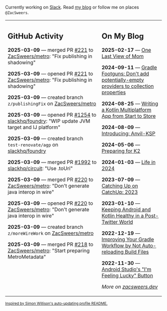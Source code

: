 Currently working on [Slack](https://slack.com/). Read [my blog](https://zacsweers.dev/) or follow me on places `@ZacSweers`.

<table><tr><td valign="top" width="60%">

## GitHub Activity
<!-- githubActivity starts -->
**2025-03-09** — merged PR [#221](https://github.com/ZacSweers/metro/pull/221) to [ZacSweers/metro](https://github.com/ZacSweers/metro): "Fix publishing in shadowing"

**2025-03-09** — opened PR [#221](https://github.com/ZacSweers/metro/pull/221) to [ZacSweers/metro](https://github.com/ZacSweers/metro): "Fix publishing in shadowing"

**2025-03-09** — created branch `z/publishingFix` on [ZacSweers/metro](https://github.com/ZacSweers/metro)

**2025-03-09** — opened PR [#1254](https://github.com/slackhq/foundry/pull/1254) to [slackhq/foundry](https://github.com/slackhq/foundry): "WIP update JVM target and IJ platform"

**2025-03-09** — created branch `test-renovate/agp` on [slackhq/foundry](https://github.com/slackhq/foundry)

**2025-03-09** — merged PR [#1992](https://github.com/slackhq/circuit/pull/1992) to [slackhq/circuit](https://github.com/slackhq/circuit): "Use .toUri"

**2025-03-09** — merged PR [#220](https://github.com/ZacSweers/metro/pull/220) to [ZacSweers/metro](https://github.com/ZacSweers/metro): "Don't generate java interop in wire"

**2025-03-09** — opened PR [#220](https://github.com/ZacSweers/metro/pull/220) to [ZacSweers/metro](https://github.com/ZacSweers/metro): "Don't generate java interop in wire"

**2025-03-09** — created branch `z/moreWireWork` on [ZacSweers/metro](https://github.com/ZacSweers/metro)

**2025-03-09** — merged PR [#218](https://github.com/ZacSweers/metro/pull/218) to [ZacSweers/metro](https://github.com/ZacSweers/metro): "Start preparing MetroMetadata"
<!-- githubActivity ends -->
</td><td valign="top" width="40%">

## On My Blog
<!-- blog starts -->
**2025-02-17** — [One Last View of Mom](https://www.zacsweers.dev/one-last-view-of-mom/)

**2024-09-11** — [Gradle Footguns: Don't add potentially-empty providers to collection properties](https://www.zacsweers.dev/gradle-footgun-adding-empty-providers-to-collection-properties/)

**2024-08-25** — [Writing a Kotlin Multiplatform App from Start to Store](https://www.zacsweers.dev/writing-a-kotlin-multiplatform-app-from-start-to-store/)

**2024-08-09** — [Introducing: Anvil-KSP](https://www.zacsweers.dev/introducing-anvil-ksp/)

**2024-05-06** — [Preparing for K2](https://www.zacsweers.dev/preparing-for-k2/)

**2024-01-03** — [Life in 2024](https://www.zacsweers.dev/life-in-2024/)

**2023-07-09** — [Catching Up on CatchUp: 2023](https://www.zacsweers.dev/catching-up-on-catchup-2023/)

**2023-01-10** — [Keeping Android and Kotlin Healthy in a Post-Twitter World](https://www.zacsweers.dev/keeping-android-healthy/)

**2022-12-19** — [Improving Your Gradle Workflow by Not Auto-reloading Build Files](https://www.zacsweers.dev/improving-your-workflow-by-not-auto-reloading-build-files/)

**2022-11-30** — [Android Studio's "I'm Feeling Lucky" Button](https://www.zacsweers.dev/android-studios-im-feeling-lucky-button/)
<!-- blog ends -->
_More on [zacsweers.dev](https://zacsweers.dev/)_
</td></tr></table>

<sub><a href="https://simonwillison.net/2020/Jul/10/self-updating-profile-readme/">Inspired by Simon Willison's auto-updating profile README.</a></sub>